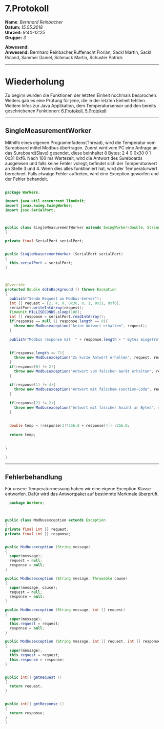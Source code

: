 # 7.Protokoll  
  
  **Name**:  *Bernhard Reinbacher*  
  **Datum:** *15.05.2018*  
  **Uhrzeit:** *9:40-12:25*  
  **Gruppe:** *3*  
  
   
    
 **Abwesend:**   
 **Anwesend:** Bernhard Reinbacher,Ruffenacht Florian, Sackl Martin, Sackl Roland, Sammer Daniel, Schmuck Martin, Schuster Patrick  
 ***********************************************************************************************************************************  
 
# Wiederholung  
Zu beginn wurden die Funktionen der letzten Einheit nochmals besprochen. Weiters gab es eine Prüfung für jene, die in der letzten Einheit fehlten. Weitere Infos zur Java Applikation, dem Temperatursensor und den bereits geschriebenen Funktionen: [6.Protokoll](/reibem14/README_20_03_2018.md), [5.Protokoll](README_13_03_2018.md)  
***********************************************************************************************************************************  
## SingleMeasurementWorker  
Mithilfe eines eigenen Programmfadens(Thread), wird die Temperatur vom Sureoboard mittel Modbus übertragen. Zuerst wird vom PC eine Anfrage an das Sureboard(Slave) gesendet, diese beinhaltet 8 Bytes: 2 4 0 0x30 0 1 0x31 0xf6. Nach 100 ms Wartezeit, wird die Antwort des Sureboards ausgelesen und falls keine Fehler voliegt, befindet sich der Temperaturwert an Stelle 3 und 4. Wenn dies alles funktioniert hat, wird der Temperaturwert berechnet. Falls etwaige Fehler auftreten, wird eine Exception geworfen und der Fehler behandelt.  
  
  ```java  
    
package Workers;

import java.util.concurrent.TimeUnit;
import javax.swing.SwingWorker;
import jssc.SerialPort;



public class SingleMeasurementWorker extends SwingWorker<Double, String>
{
  
  private final SerialPort serialPort;


  public SingleMeasurementWorker (SerialPort serialPort)
  {
    this.serialPort = serialPort;
  }
  
  

  @Override
  protected Double doInBackground () throws Exception
  {
    publish("Sende Request an Modbus-Server");
    int [] request = {2, 4, 0, 0x30, 0, 1, 0x31, 0xf6};
    serialPort.writeIntArray(request);
    TimeUnit.MILLISECONDS.sleep(100);
    int [] response = serialPort.readIntArray();
    if(response == null || response.length == 0){
      throw new Modbusexception("keine Antwort erhalten", request);
    }
    
    publish("Modbus response mit  " + response.length + " Bytes eingetroffen");
    
    
    if(response.length <= 7){
      throw new Modbusexception("Zu kurze Antwort erhalten", request, response);
    }
    if(response[0] != 2){
      throw new Modbusexception("Antwort vom falschen Gerät erhalten", request, response);
    }
    
    if(response[1] != 4){
      throw new Modbusexception("Antwort mit falschem Function-Code", request, response);
    }
    
    if(response[2] != 2){
      throw new Modbusexception("Antwort mit falscher Anzahl an Bytes", request, response);
    }
    
    
    double temp = (response[3]*256.0 + response[4]) /256.0;
    
    return temp;
    
    
  }
  
}
  ```  
  ******************************************************************************************************************************  
  ## Fehlerbehandlung  
  Für unsere Temperaturmessung haben wir eine eigene Exception Klasse entworfen. Dafür wird das Antwortpaket auf bestimmte Merkmale überprüft.   
  ```java  
    package Workers;



public class Modbusexception extends Exception
{
  private final int [] request;
  private final int [] response;  


  public Modbusexception (String message)
  {
    super(message);
    request = null;
    response = null;
  }
  
  public Modbusexception (String message, Throwable cause)
  {
    super(message, cause);
    request = null;
    response = null;
  }
  
  public Modbusexception (String message, int [] request)
  {
    super(message);
    this.request = request;
    response = null;
  }
  
  public Modbusexception (String message, int [] request, int [] response)
  {
    super(message);
    this.request = request;
    this.response = response;
  }


  public int[] getRequest ()
  {
    return request;
  }


  public int[] getResponse ()
  {
    return response;
  }
 }
 ```
